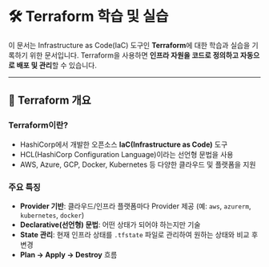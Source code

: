 # 🛠 Terraform 학습 및 실습

이 문서는 Infrastructure as Code(IaC) 도구인 **Terraform**에 대한 학습과 실습을 기록하기 위한 문서입니다. Terraform을 사용하면 **인프라 자원을 코드로 정의하고 자동으로 배포 및 관리**할 수 있습니다.

---

## 📌 Terraform 개요

### Terraform이란?

- HashiCorp에서 개발한 오픈소스 **IaC(Infrastructure as Code)** 도구
- HCL(HashiCorp Configuration Language)이라는 선언형 문법을 사용
- AWS, Azure, GCP, Docker, Kubernetes 등 다양한 클라우드 및 플랫폼을 지원

### 주요 특징

- **Provider 기반**: 클라우드/인프라 플랫폼마다 Provider 제공 (예: `aws`, `azurerm`, `kubernetes`, `docker`)
- **Declarative(선언형) 문법**: 어떤 상태가 되어야 하는지만 기술
- **State 관리**: 현재 인프라 상태를 `.tfstate` 파일로 관리하여 원하는 상태와 비교 후 변경
- **Plan → Apply → Destroy** 흐름
